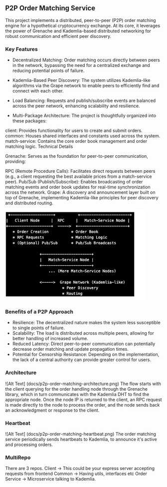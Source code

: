 ## P2P Order Matching Service

This project implements a distributed, peer-to-peer (P2P) order matching engine for a hypothetical cryptocurrency exchange.  At its core, it leverages the power of Grenache and Kademlia-based distributed networking for robust communication and efficient peer discovery.

### Key Features

- Decentralized Matching:  Order matching occurs directly between peers in the network, bypassing the need for a centralized exchange and reducing potential points of failure.

- Kademlia-Based Peer Discovery: The system utilizes Kademlia-like algorithms via the Grape network to enable peers to efficiently find and connect with each other.

- Load Balancing: Requests and publish/subscribe events are balanced across the peer network, enhancing scalability and resilience.

- Multi-Package Architecture: The project is thoughtfully organized into these packages:

client: Provides functionality for users to create and submit orders.
common: Houses shared interfaces and constants used across the system.
match-service: Contains the core order book management and order matching logic.
Technical Details

Grenache:  Serves as the foundation for peer-to-peer communication, providing:

RPC (Remote Procedure Calls): Facilitates direct requests between peers (e.g., a client requesting the best available prices from a match-service peer).
Pub/Sub (Publish/Subscribe): Enables broadcasting of order matching events and order book updates for real-time synchronization across the network.
Grape: A discovery and announcement layer built on top of Grenache, implementing Kademlia-like principles for peer discovery and distributed routing.



 ![Alt text](docs/architecture.png)


### Benefits of a P2P Approach

- Resilience: The decentralized nature makes the system less susceptible to single points of failure.
- Scalability: The load is distributed across multiple peers, allowing for better handling of increased volume.
- Reduced Latency: Direct peer-to-peer communication can potentially decrease order matching and update propagation times.
-  Potential for Censorship Resistance: Depending on the implementation, the lack of a central authority can provide greater control for users.

### Architecture
![Alt Text] (docs/p2p-order-matching-architecture.png)
The flow starts with the client querying for the order handling node through the Grenache library, which in turn communicates with the Kademlia DHT to find the appropriate node. Once the node IP is returned to the client, an RPC request is made directly to the node to process the order, and the node sends back an acknowledgment or response to the client.

### Heartbeat
![Alt Text] (docs/p2p-order-matching-heartbeat.png)
The order matching service periodically sends heartbeats to Kademlia, to announce it's active and processing orders.

### MultiRepo
There are 3 repos.
Client -> This could be your express server accepting requests from frontend
Common -> Having utils, interfaces etc
Order Service -> Microservice talking to Kademlia.